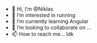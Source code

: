 - 👋 Hi, I’m @Niklas
- 👀 I’m interested in running
- 🌱 I’m currently learning Angular
- 💞️ I’m looking to collaborate on ...
- 📫 How to reach me... Idk

<!---
Niklas003/Niklas003 is a ✨ special ✨ repository because its `README.md` (this file) appears on your GitHub profile.
You can click the Preview link to take a look at your changes.
--->
